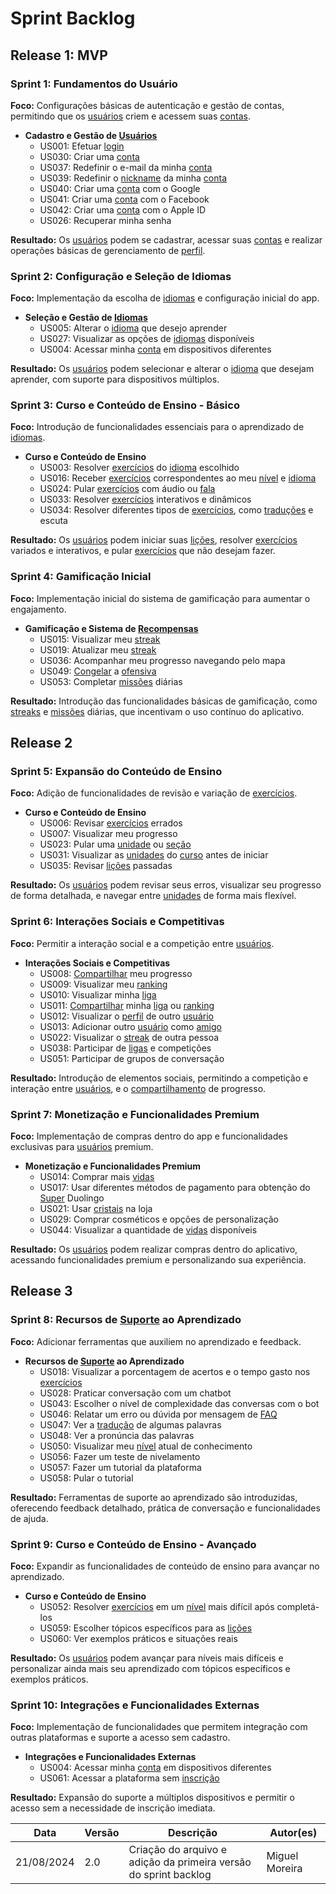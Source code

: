# Sprint Backlog

## Release 1: MVP

### Sprint 1: Fundamentos do Usuário
**Foco:** Configurações básicas de autenticação e gestão de contas, permitindo que os [usuários](../modelagem/lexicos.md#usuario) criem e acessem suas [contas](../modelagem/lexicos.md#conta).

- **Cadastro e Gestão de [Usuários](../modelagem/lexicos.md#usuario)**
  - US001: Efetuar [login](../modelagem/lexicos.md#login)
  - US030: Criar uma [conta](../modelagem/lexicos.md#conta)
  - US037: Redefinir o e-mail da minha [conta](../modelagem/lexicos.md#conta)
  - US039: Redefinir o [nickname](../modelagem/lexicos.md#nickname) da minha [conta](../modelagem/lexicos.md#conta)
  - US040: Criar uma [conta](../modelagem/lexicos.md#conta) com o Google
  - US041: Criar uma [conta](../modelagem/lexicos.md#conta) com o Facebook
  - US042: Criar uma [conta](../modelagem/lexicos.md#conta) com o Apple ID
  - US026: Recuperar minha senha
  
**Resultado:** Os [usuários](../modelagem/lexicos.md#usuario) podem se cadastrar, acessar suas [contas](../modelagem/lexicos.md#conta) e realizar operações básicas de gerenciamento de [perfil](../modelagem/lexicos.md#conta).

### Sprint 2: Configuração e Seleção de Idiomas
**Foco:** Implementação da escolha de [idiomas](../modelagem/lexicos.md#cursos) e configuração inicial do app.

- **Seleção e Gestão de [Idiomas](../modelagem/lexicos.md#cursos)**
  - US005: Alterar o [idioma](../modelagem/lexicos.md#cursos) que desejo aprender
  - US027: Visualizar as opções de [idiomas](../modelagem/lexicos.md#cursos) disponíveis
  - US004: Acessar minha [conta](../modelagem/lexicos.md#conta) em dispositivos diferentes

**Resultado:** Os [usuários](../modelagem/lexicos.md#usuario) podem selecionar e alterar o [idioma](../modelagem/lexicos.md#cursos) que desejam aprender, com suporte para dispositivos múltiplos.

### Sprint 3: Curso e Conteúdo de Ensino - Básico
**Foco:** Introdução de funcionalidades essenciais para o aprendizado de [idiomas](../modelagem/lexicos.md#cursos).

- **Curso e Conteúdo de Ensino**
  - US003: Resolver [exercícios](../modelagem/lexicos.md#licao) do [idioma](../modelagem/lexicos.md#cursos) escolhido
  - US016: Receber [exercícios](../modelagem/lexicos.md#licao) correspondentes ao meu [nível](../modelagem/lexicos.md#nivel) e [idioma](../modelagem/lexicos.md#cursos)
  - US024: Pular [exercícios](../modelagem/lexicos.md#licao) com áudio ou [fala](../modelagem/lexicos.md#falar)
  - US033: Resolver [exercícios](../modelagem/lexicos.md#licao) interativos e dinâmicos
  - US034: Resolver diferentes tipos de [exercícios](../modelagem/lexicos.md#licao), como [traduções](../modelagem/lexicos.md#traduzir-licao) e escuta

**Resultado:** Os [usuários](../modelagem/lexicos.md#usuario) podem iniciar suas [lições](../modelagem/lexicos.md#licao), resolver [exercícios](../modelagem/lexicos.md#licao) variados e interativos, e pular [exercícios](../modelagem/lexicos.md#licao) que não desejam fazer.

### Sprint 4: Gamificação Inicial
**Foco:** Implementação inicial do sistema de gamificação para aumentar o engajamento.

- **Gamificação e Sistema de [Recompensas](../modelagem/lexicos.md#recompensa)**
  - US015: Visualizar meu [streak](../modelagem/lexicos.md#ofensiva)
  - US019: Atualizar meu [streak](../modelagem/lexicos.md#ofensiva)
  - US036: Acompanhar meu progresso navegando pelo mapa
  - US049: [Congelar](../modelagem/lexicos.md#congelar) a [ofensiva](../modelagem/lexicos.md#ofensiva)
  - US053: Completar [missões](../modelagem/lexicos.md#missao) diárias

**Resultado:** Introdução das funcionalidades básicas de gamificação, como [streaks](../modelagem/lexicos.md#ofensiva) e [missões](../modelagem/lexicos.md#missao) diárias, que incentivam o uso contínuo do aplicativo.

## Release 2

### Sprint 5: Expansão do Conteúdo de Ensino
**Foco:** Adição de funcionalidades de revisão e variação de [exercícios](../modelagem/lexicos.md#licao).

- **Curso e Conteúdo de Ensino**
  - US006: Revisar [exercícios](../modelagem/lexicos.md#licao) errados
  - US007: Visualizar meu progresso
  - US023: Pular uma [unidade](../modelagem/lexicos.md#unidade) ou [seção](../modelagem/lexicos.md#seção)
  - US031: Visualizar as [unidades](../modelagem/lexicos.md#unidade) do [curso](../modelagem/lexicos.md#cursos) antes de iniciar
  - US035: Revisar [lições](../modelagem/lexicos.md#licao) passadas

**Resultado:** Os [usuários](../modelagem/lexicos.md#usuario) podem revisar seus erros, visualizar seu progresso de forma detalhada, e navegar entre [unidades](../modelagem/lexicos.md#unidade) de forma mais flexível.

### Sprint 6: Interações Sociais e Competitivas
**Foco:** Permitir a interação social e a competição entre [usuários](../modelagem/lexicos.md#usuario).

- **Interações Sociais e Competitivas**
  - US008: [Compartilhar](../modelagem/lexicos.md#compartilhar) meu progresso
  - US009: Visualizar meu [ranking](../modelagem/lexicos.md#ranking)
  - US010: Visualizar minha [liga](../modelagem/lexicos.md#divisao)
  - US011: [Compartilhar](../modelagem/lexicos.md#compartilhar) minha [liga](../modelagem/lexicos.md#divisao) ou [ranking](../modelagem/lexicos.md#ranking)
  - US012: Visualizar o [perfil](../modelagem/lexicos.md#conta) de outro [usuário](../modelagem/lexicos.md#usuario)
  - US013: Adicionar outro [usuário](../modelagem/lexicos.md#usuario) como [amigo](../modelagem/lexicos.md#seguidores)
  - US022: Visualizar o [streak](../modelagem/lexicos.md#ofensiva) de outra pessoa
  - US038: Participar de [ligas](../modelagem/lexicos.md#divisao) e competições
  - US051: Participar de grupos de conversação

**Resultado:** Introdução de elementos sociais, permitindo a competição e interação entre [usuários](../modelagem/lexicos.md#usuario), e o [compartilhamento](../modelagem/lexicos.md#compartilhar) de progresso.

### Sprint 7: Monetização e Funcionalidades Premium
**Foco:** Implementação de compras dentro do app e funcionalidades exclusivas para [usuários](../modelagem/lexicos.md#usuario) premium.

- **Monetização e Funcionalidades Premium**
  - US014: Comprar mais [vidas](../modelagem/lexicos.md#vidas)
  - US017: Usar diferentes métodos de pagamento para obtenção do [Super](../modelagem/lexicos.md#super) Duolingo
  - US021: Usar [cristais](../modelagem/lexicos.md#cristais) na loja
  - US029: Comprar cosméticos e opções de personalização
  - US044: Visualizar a quantidade de [vidas](../modelagem/lexicos.md#vidas) disponíveis

**Resultado:** Os [usuários](../modelagem/lexicos.md#usuario) podem realizar compras dentro do aplicativo, acessando funcionalidades premium e personalizando sua experiência.

## Release 3

### Sprint 8: Recursos de [Suporte](../modelagem/lexicos.md#suporte) ao Aprendizado
**Foco:** Adicionar ferramentas que auxiliem no aprendizado e feedback.

- **Recursos de [Suporte](../modelagem/lexicos.md#suporte) ao Aprendizado**
  - US018: Visualizar a porcentagem de acertos e o tempo gasto nos [exercícios](../modelagem/lexicos.md#licao)
  - US028: Praticar conversação com um chatbot
  - US043: Escolher o nível de complexidade das conversas com o bot
  - US046: Relatar um erro ou dúvida por mensagem de [FAQ](../modelagem/lexicos.md#suporte)
  - US047: Ver a [tradução](../modelagem/lexicos.md#traduzir-licao) de algumas palavras
  - US048: Ver a pronúncia das palavras
  - US050: Visualizar meu [nível](../modelagem/lexicos.md#nivel) atual de conhecimento
  - US056: Fazer um teste de nivelamento
  - US057: Fazer um tutorial da plataforma
  - US058: Pular o tutorial

**Resultado:** Ferramentas de suporte ao aprendizado são introduzidas, oferecendo feedback detalhado, prática de conversação e funcionalidades de ajuda.

### Sprint 9: Curso e Conteúdo de Ensino - Avançado
**Foco:** Expandir as funcionalidades de conteúdo de ensino para avançar no aprendizado.

- **Curso e Conteúdo de Ensino**
  - US052: Resolver [exercícios](../modelagem/lexicos.md#licao) em um [nível](../modelagem/lexicos.md#nivel) mais difícil após completá-los
  - US059: Escolher tópicos específicos para as [lições](../modelagem/lexicos.md#licao)
  - US060: Ver exemplos práticos e situações reais

**Resultado:** Os [usuários](../modelagem/lexicos.md#usuario) podem avançar para níveis mais difíceis e personalizar ainda mais seu aprendizado com tópicos específicos e exemplos práticos.

### Sprint 10: Integrações e Funcionalidades Externas
**Foco:** Implementação de funcionalidades que permitem integração com outras plataformas e suporte a acesso sem cadastro.

- **Integrações e Funcionalidades Externas**
  - US004: Acessar minha [conta](../modelagem/lexicos.md#conta) em dispositivos diferentes
  - US061: Acessar a plataforma sem [inscrição](../modelagem/lexicos.md#inscricao)

**Resultado:** Expansão do suporte a múltiplos dispositivos e permitir o acesso sem a necessidade de inscrição imediata.


| Data       | Versão | Descrição                                                 | Autor(es)      |
| ---------- | ------ | --------------------------------------------------------- | -------------- |
| 21/08/2024 | 2.0    | Criação do arquivo e adição da primeira versão do sprint backlog | Miguel Moreira |